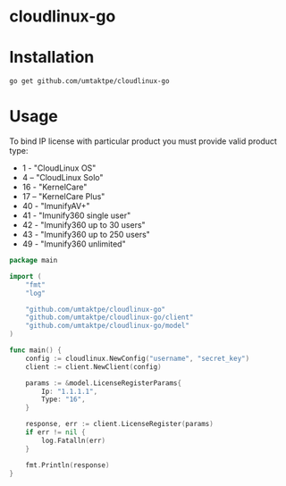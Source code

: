# cloudlinux-go

# Installation
```
go get github.com/umtaktpe/cloudlinux-go
```

# Usage

To bind IP license with particular product you must provide valid product type:

- 1 - "CloudLinux OS"
- 4 – "CloudLinux Solo"
- 16 - "KernelCare"
- 17 – "KernelCare Plus"
- 40 - "ImunifyAV+"
- 41 - "Imunify360 single user"
- 42 - "Imunify360 up to 30 users"
- 43 - "Imunify360 up to 250 users"
- 49 - "Imunify360 unlimited"

```go
package main

import (
	"fmt"
	"log"

	"github.com/umtaktpe/cloudlinux-go"
	"github.com/umtaktpe/cloudlinux-go/client"
	"github.com/umtaktpe/cloudlinux-go/model"
)

func main() {
	config := cloudlinux.NewConfig("username", "secret_key")
	client := client.NewClient(config)

	params := &model.LicenseRegisterParams{
		Ip: "1.1.1.1",
		Type: "16",
	}

	response, err := client.LicenseRegister(params)
	if err != nil {
		log.Fatalln(err)
	}

	fmt.Println(response)
}
```